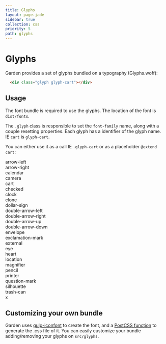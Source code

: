 ```yaml
---
title: Glyphs
layout: page.jade
sidebar: true
collection: css
priority: 5
path: glyphs
---
```


# Glyphs

Garden provides a set of glyphs bundled on a typography (Glyphs.woff):

<div class="example">
  <div class="glyph glyph-cart"></div>
</div>

```html
  <div class="glyph glyph-cart"></div>
```

## Usage
The font bundle is required to use the glyphs. The location of the font is `dist/fonts`.

The `.glyph` class is responsible to set the `font-family` name, along with a couple resetting properties. Each glyph has a identifier of the glyph name. IE `cart` is `glyph-cart`.

You can either use it as a call IE `.glyph-cart` or as a placeholder `@extend cart`:

<div class="row glyphs">
  <div class="col-xs-12 col-sm-4 col-md-3 col-lg-3">
    <div class="glyph-container" data-clipboard-text=".glyph-arrow-left">
      <div class="glyph glyph-arrow-left"></div>
      arrow-left
    </div>
  </div>

  <div class="col-xs-12 col-sm-4 col-md-3 col-lg-3">
    <div class="glyph-container" data-clipboard-text=".glyph-arrow-right">
      <div class="glyph glyph-arrow-right"></div>
      arrow-right
    </div>
  </div>

  <div class="col-xs-12 col-sm-4 col-md-3 col-lg-3">
    <div class="glyph-container" data-clipboard-text=".glyph-calendar">
      <div class="glyph glyph-calendar"></div>
      calendar
    </div>
  </div>

  <div class="col-xs-12 col-sm-4 col-md-3 col-lg-3">
    <div class="glyph-container" data-clipboard-text=".glyph-camera">
      <div class="glyph glyph-camera"></div>
      camera
    </div>
  </div>

  <div class="col-xs-12 col-sm-4 col-md-3 col-lg-3">
    <div class="glyph-container" data-clipboard-text=".glyph-cart">
      <div class="glyph glyph-cart"></div>
      cart
    </div>
  </div>

  <div class="col-xs-12 col-sm-4 col-md-3 col-lg-3">
    <div class="glyph-container" data-clipboard-text=".glyph-checked">
      <div class="glyph glyph-checked"></div>
      checked
    </div>
  </div>

  <div class="col-xs-12 col-sm-4 col-md-3 col-lg-3">
    <div class="glyph-container" data-clipboard-text=".glyph-clock">
      <div class="glyph glyph-clock"></div>
      clock
    </div>
  </div>

  <div class="col-xs-12 col-sm-4 col-md-3 col-lg-3">
    <div class="glyph-container" data-clipboard-text=".glyph-clone">
      <div class="glyph glyph-clone"></div>
      clone
    </div>
  </div>

  <div class="col-xs-12 col-sm-4 col-md-3 col-lg-3">
    <div class="glyph-container" data-clipboard-text=".glyph-dollar-sign">
      <div class="glyph glyph-dollar-sign"></div>
      dollar-sign
    </div>
  </div>

  <div class="col-xs-12 col-sm-4 col-md-3 col-lg-3">
    <div class="glyph-container" data-clipboard-text=".glyph-double-arrow-left">
      <div class="glyph glyph-double-arrow-left"></div>
      double-arrow-left
    </div>
  </div>

  <div class="col-xs-12 col-sm-4 col-md-3 col-lg-3">
    <div class="glyph-container" data-clipboard-text=".glyph-double-arrow-right">
      <div class="glyph glyph-double-arrow-right"></div>
      double-arrow-right
    </div>
  </div>

  <div class="col-xs-12 col-sm-4 col-md-3 col-lg-3">
    <div class="glyph-container" data-clipboard-text=".glyph-double-arrow-up">
      <div class="glyph glyph-double-arrow-up"></div>
      double-arrow-up
    </div>
  </div>

  <div class="col-xs-12 col-sm-4 col-md-3 col-lg-3">
    <div class="glyph-container" data-clipboard-text=".glyph-double-arrow-down">
      <div class="glyph glyph-double-arrow-down"></div>
      double-arrow-down
    </div>
  </div>

  <div class="col-xs-12 col-sm-4 col-md-3 col-lg-3">
    <div class="glyph-container" data-clipboard-text=".glyph-envelope">
      <div class="glyph glyph-envelope"></div>
      envelope
    </div>
  </div>

  <div class="col-xs-12 col-sm-4 col-md-3 col-lg-3">
    <div class="glyph-container" data-clipboard-text=".glyph-exclamation-mark">
      <div class="glyph glyph-exclamation-mark"></div>
      exclamation-mark
    </div>
  </div>

  <div class="col-xs-12 col-sm-4 col-md-3 col-lg-3">
    <div class="glyph-container" data-clipboard-text=".glyph-external">
      <div class="glyph glyph-external"></div>
      external
    </div>
  </div>

  <div class="col-xs-12 col-sm-4 col-md-3 col-lg-3">
    <div class="glyph-container" data-clipboard-text=".glyph-eye">
      <div class="glyph glyph-eye"></div>
      eye
    </div>
  </div>

  <div class="col-xs-12 col-sm-4 col-md-3 col-lg-3">
    <div class="glyph-container" data-clipboard-text=".glyph-heart">
      <div class="glyph glyph-heart"></div>
      heart
    </div>
  </div>

  <div class="col-xs-12 col-sm-4 col-md-3 col-lg-3">
    <div class="glyph-container" data-clipboard-text=".glyph-location">
      <div class="glyph glyph-location"></div>
      location
    </div>
  </div>

  <div class="col-xs-12 col-sm-4 col-md-3 col-lg-3">
    <div class="glyph-container" data-clipboard-text=".glyph-magnifier">
      <div class="glyph glyph-magnifier"></div>
      magnifier
    </div>
  </div>

  <div class="col-xs-12 col-sm-4 col-md-3 col-lg-3">
    <div class="glyph-container" data-clipboard-text=".glyph-pencil">
      <div class="glyph glyph-pencil"></div>
      pencil
    </div>
  </div>

  <div class="col-xs-12 col-sm-4 col-md-3 col-lg-3">
    <div class="glyph-container" data-clipboard-text=".glyph-printer">
      <div class="glyph glyph-printer"></div>
      printer
    </div>
  </div>

  <div class="col-xs-12 col-sm-4 col-md-3 col-lg-3">
    <div class="glyph-container" data-clipboard-text=".glyph-question-mark">
      <div class="glyph glyph-question-mark"></div>
      question-mark
    </div>
  </div>

  <div class="col-xs-12 col-sm-4 col-md-3 col-lg-3">
    <div class="glyph-container" data-clipboard-text=".glyph-silhouette">
      <div class="glyph glyph-silhouette"></div>
      silhouette
    </div>
  </div>

  <div class="col-xs-12 col-sm-4 col-md-3 col-lg-3">
    <div class="glyph-container" data-clipboard-text=".glyph-trash-can">
      <div class="glyph glyph-trash-can"></div>
      trash-can
    </div>
  </div>

  <div class="col-xs-12 col-sm-4 col-md-3 col-lg-3">
    <div class="glyph-container" data-clipboard-text=".glyph-x">
      <div class="glyph glyph-x"></div>
      x
    </div>
  </div>
</div>

## Customizing your own bundle

Garden uses [gulp-iconfont](https://github.com/nfroidure/gulp-iconfont) to create the font, and a [PostCSS function](https://github.com/leroy-merlin-br/garden/blob/master/gulp/postcss-glyphs-css.js) to generate the .css file of it. You can easily customize your bundle adding/removing your glyphs on `src/glyphs`.
